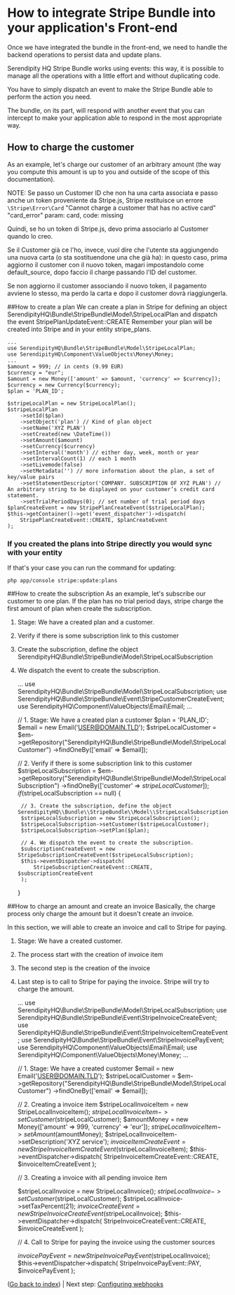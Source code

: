 How to integrate Stripe Bundle into your application's Front-end
================================================================

Once we have integrated the bundle in the front-end, we need to handle the backend operations to persist data and update plans.

Serendipity HQ Stripe Bundle works using events: this way, it is possible to manage all the operations with a little effort and without duplicating code.

You have to simply dispatch an event to make the Stripe Bundle able to perform the action you need.

The bundle, on its part, will respond with another event that you can intercept to make your application able to respond in the most appropriate way.

How to charge the customer
--------------------------

As an example, let's charge our customer of an arbitrary amount (the way you compute this amount is up to you and outside of the scope of this documentation).

NOTE: Se passo un Customer ID che non ha una carta associata e passo anche un token proveniente da Stripe.js, Stripe restituisce un errore `\Stripe\Error\Card` "Cannot charge a customer that has no active card" "card_error" param: card, code: missing

Quindi, se ho un token di Stripe.js, devo prima associarlo al Customer quando lo creo.

Se il Customer già ce l'ho, invece, vuol dire che l'utente sta aggiungendo una nuova carta (o sta sostituendone una che già ha): in questo caso, prima aggiorno il customer con il nuovo token, magari impostandolo come default_source, dopo faccio il charge passando l'ID del customer.

Se non aggiorno il customer associando il nuovo token, il pagamento avviene lo stesso, ma perdo la carta e dopo il customer dovrà riaggiungerla.

##How to create a plan
We can create a plan in Stripe for defining an object SerendipityHQ\Bundle\StripeBundle\Model\StripeLocalPlan and dispatch the event StripePlanUpdateEvent::CREATE
Remember your plan will be created into Stripe and in your entity stripe_plans.

    ...
    use SerendipityHQ\Bundle\StripeBundle\Model\StripeLocalPlan;
    use SerendipityHQ\Component\ValueObjects\Money\Money;
    ...
    $amount = 999; // in cents (9.99 EUR)
    $currency = "eur";
    $amount = new Money(['amount' => $amount, 'currency' => $currency]);
    $currency = new Currency($currency);
    $plan = 'PLAN_ID';

    $stripeLocalPlan = new StripeLocalPlan();
    $stripeLocalPlan
        ->setId($plan)
        ->setObject('plan') // Kind of plan object
        ->setName('XYZ PLAN')
        ->setCreated(new \DateTime())
        ->setAmount($amount)
        ->setCurrency($currency)
        ->setInterval('month') // either day, week, month or year
        ->setIntervalCount(1) // each 1 month
        ->setLivemode(false)
        ->setMetadata('') // more information about the plan, a set of key/value pairs
        ->setStatementDescriptor('COMPANY. SUBSCRIPTION OF XYZ PLAN') // An arbitrary string to be displayed on your customer’s credit card statement.  
        ->setTrialPeriodDays(0); // set number of trial period days
    $planCreateEvent = new StripePlanCreateEvent($stripeLocalPlan);
    $this->getContainer()->get('event_dispatcher')->dispatch(
        StripePlanCreateEvent::CREATE, $planCreateEvent
    );

### If you created the plans into Stripe directly you would sync with your entity
If that's your case you can run the command for updating:

    php app/console stripe:update:plans

##How to create the subscription
As an example, let's subscribe our customer to one plan. If the plan has no trial period days, stripe charge the first amount of plan when create the subscription.

1. Stage: We have a created plan and a customer.
2. Verify if there is some subscription link to this customer
3. Create the subscription, define the object SerendipityHQ\\Bundle\\StripeBundle\\Model\\StripeLocalSubscription 
4. We dispatch the event to create the subscription. 


    ...
    use SerendipityHQ\Bundle\StripeBundle\Model\StripeLocalSubscription;
    use SerendipityHQ\Bundle\StripeBundle\Event\StripeCustomerCreateEvent;
    use SerendipityHQ\Component\ValueObjects\Email\Email;
    ...    
    
    // 1. Stage: We have a created plan a customer
    $plan = 'PLAN_ID';
    $email = new Email('USER@DOMAIN.TLD');
    $stripeLocalCustomer = $em->getRepository("SerendipityHQ\\Bundle\\StripeBundle\\Model\\StripeLocalCustomer")
        ->findOneBy(['email' => $email]);
        
    // 2. Verify if there is some subscription link to this customer
    $stripeLocalSubscription = $em->getRepository("SerendipityHQ\\Bundle\\StripeBundle\\Model\\StripeLocalSubscription")
        ->findOneBy(['customer' => $stripeLocalCustomer]);
    if ($stripeLocalSubscription == null) {
    
        // 3. Create the subscription, define the object SerendipityHQ\\Bundle\\StripeBundle\\Model\\StripeLocalSubscription 
        $stripeLocalSubscription = new StripeLocalSubscription();
        $stripeLocalSubscription->setCustomer($stripeLocalCustomer);
        $stripeLocalSubscription->setPlan($plan);
        
        // 4. We dispatch the event to create the subscription. 
        $subscriptionCreateEvent = new StripeSubscriptionCreateEvent($stripeLocalSubscription);
        $this->eventDispatcher->dispatch(
            StripeSubscriptionCreateEvent::CREATE, $subscriptionCreateEvent
        );
    }
 
##How to charge an amount and create an invoice
Basically, the charge process only charge the amount but it doesn't create an invoice.

In this section, we will able to create an invoice and call to Stripe for paying.

1. Stage: We have a created customer.
2. The process start with the creation of invoice item
3. The second step is the creation of the invoice
4. Last step is to call to Stripe for paying the invoice. Stripe will try to charge the amount.


    ...
    use SerendipityHQ\Bundle\StripeBundle\Model\StripeLocalSubscription;
    use SerendipityHQ\Bundle\StripeBundle\Event\StripeInvoiceCreateEvent;
    use SerendipityHQ\Bundle\StripeBundle\Event\StripeInvoiceItemCreateEvent;
    use SerendipityHQ\Bundle\StripeBundle\Event\StripeInvoicePayEvent;
    use SerendipityHQ\Component\ValueObjects\Email\Email;
    use SerendipityHQ\Component\ValueObjects\Money\Money;
    ...    
    
    // 1. Stage: We have a created customer
    $email = new Email('USER@DOMAIN.TLD');
    $stripeLocalCustomer = $em->getRepository("SerendipityHQ\\Bundle\\StripeBundle\\Model\\StripeLocalCustomer")
        ->findOneBy(['email' => $email]);
        
    // 2. Creating a invoice item 
    $stripeLocalInvoiceItem = new StripeLocalInvoiceItem();
    $stripeLocalInvoiceItem->setCustomer($stripeLocalCustomer);
    $amountMoney = new Money(['amount' => 999, 'currency' => 'eur']);
    $stripeLocalInvoiceItem->setAmount($amountMoney);
    $stripeLocalInvoiceItem->setDescription('XYZ service');
    $invoiceItemCreateEvent = new StripeInvoiceItemCreateEvent($stripeLocalInvoiceItem);
    $this->eventDispatcher->dispatch(
        StripeInvoiceItemCreateEvent::CREATE, $invoiceItemCreateEvent
    );
    
    // 3. Creating a invoice with all pending invoice item 

    $stripeLocalInvoice = new StripeLocalInvoice();
    $stripeLocalInvoice->setCustomer($stripeLocalCustomer);
    $stripeLocalInvoice->setTaxPercent(21);
    $invoiceCreateEvent = new StripeInvoiceCreateEvent($stripeLocalInvoice);
    $this->eventDispatcher->dispatch(
        StripeInvoiceCreateEvent::CREATE, $invoiceCreateEvent
    );
    
    // 4. Call to Stripe for paying the invoice using the customer sources

    $invoicePayEvent = new StripeInvoicePayEvent($stripeLocalInvoice);
    $this->eventDispatcher->dispatch(
        StripeInvoicePayEvent::PAY, $invoicePayEvent
    );

([Go back to index](Index.md)) | Next step: [Configuring webhooks](WebHooks.md)
